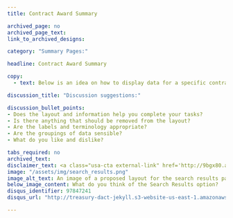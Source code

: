 ```yaml
---
title: Contract Award Summary

archived_page: no
archived_page_text:
link_to_archived_designs:

category: "Summary Pages:"

headline: Contract Award Summary

copy:
  - text: Below is an idea on how to display data for a specific contract. Please take a look and give us your feedback in the discussion section at the bottom of each tab.

discussion_title: "Discussion suggestions:"

discussion_bullet_points:
- Does the layout and information help you complete your tasks? 
- Is there anything that should be removed from the layout?
- Are the labels and terminology appropriate?
- Are the groupings of data sensible?
- What do you like and dislike? 

tabs_required: no
archived_text:
disclaimer_text: <a class="usa-cta external-link" href='http://9bgx80.axshare.com/#g=1&p=contract_award_summary_v2' target="_blank">View an interactive version of the below image</a>
image: "/assets/img/search_results.png"
image_alt_text: An image of a proposed layout for the search results page that consists of a list of search filters on the left side of the page and to the right, a heat map of spending within the U.S., pie charts showing the distribution of awards by category and object class, a list of top awarding agencies, a list of top awarded recipients, and below, a table of all award results separated by award type, in tabs.
below_image_content: What do you think of the Search Results option?
disqus_identifier: 97847241
disqus_url: "http://treasury-dact-jekyll.s3-website-us-east-1.amazonaws.com/dev/concepts/contract-award-summary/"

---
```

